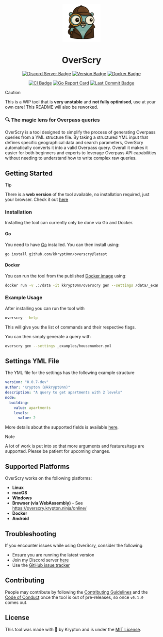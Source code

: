<div align="center">

<img alt="OverScry Logo" height="25%" width="25%" src="https://raw.githubusercontent.com/kkrypt0nn/OverScry/refs/heads/main/assets/logo.png" />

# OverScry

[![Discord Server Badge](https://img.shields.io/discord/1358456011316396295?logo=discord)](https://discord.gg/xj6y5ZaTMr)
[![Version Badge](https://img.shields.io/github/release/kkrypt0nn/overscry.svg)](https://github.com/kkrypt0nn/OverScry/releases)
[![Docker Badge](https://img.shields.io/docker/v/kkrypt0nn/overscry?logo=docker)](https://hub.docker.com/r/kkrypt0nn/overscry)

[![CI Badge](https://github.com/kkrypt0nn/OverScry/actions/workflows/ci.yml/badge.svg)](https://github.com/kkrypt0nn/OverScry/actions)
[![Go Report Card](https://goreportcard.com/badge/github.com/kkrypt0nn/overscry)](https://goreportcard.com/report/github.com/kkrypt0nn/overscry)
[![Last Commit Badge](https://img.shields.io/github/last-commit/kkrypt0nn/OverScry)](https://github.com/kkrypt0nn/OverScry/commits/main)

</div>

> [!CAUTION]
> This is a WIP tool that is **very unstable** and **not fully optimised**, use at your own care! This README will also be reworked.

### 🔍 The magic lens for Overpass queries

OverScry is a tool designed to simplify the process of generating Overpass queries from a YML structure file. By taking a structured YML input that defines specific geographical data and search parameters, OverScry automatically converts it into a valid Overpass query. Overall it makes it easier for both beginners and experts to leverage Overpass API capabilities without needing to understand how to write complex raw queries.

## Getting Started

> [!TIP]
> There is a **web version** of the tool available, no installation required, just your browser.
> Check it out [here](https://overscry.krypton.ninja/online/)

### Installation

Installing the tool can currently only be done via Go and Docker.

#### Go

You need to have [Go](https://go.dev/dl/) installed. You can then install using:

```bash
go install github.com/kkrypt0nn/overscry@latest
```

#### Docker

You can run the tool from the published [Docker image](https://hub.docker.com/r/kkrypt0nn/overscry) using:

```bash
docker run -v .:/data -it kkrypt0nn/overscry gen --settings /data/_examples/housenumber.yml
```

### Example Usage

After installing you can run the tool with

```bash
overscry --help
```

This will give you the list of commands and their respective flags.

You can then simply generate a query with

```bash
overscry gen --settings _examples/housenumber.yml
```

## Settings YML File

The YML file for the settings has the following example structure

```yml
version: "0.0.7-dev"
author: "Krypton (@kkrypt0nn)"
description: "A query to get apartments with 2 levels"
node:
  building:
    value: apartments
    levels:
      value: 2
```

More details about the supported fields is available [here](https://overscry.krypton.ninja/settings/introduction.html).


> [!NOTE]
> A lot of work is put into so that more arguments and features/tags are supported. Please be patient for upcoming changes.

## Supported Platforms

OverScry works on the following platforms:

- **Linux**
- **macOS**
- **Windows**
- **Browser (via WebAssembly)** - See https://overscry.krypton.ninja/online/
- **Docker**
- **Android**

## Troubleshooting

If you encounter issues while using OverScry, consider the following:

- Ensure you are running the latest version
- Join my Discord server [here](https://discord.gg/xj6y5ZaTMr)
- Use the [GitHub issue tracker](https://github.com/kkrypt0nn/OverScry/issues)

## Contributing

People may contribute by following the [Contributing Guidelines](./CONTRIBUTING.md) and
the [Code of Conduct](./CODE_OF_CONDUCT.md) once the tool is out of pre-releases, so once `v0.1.0` comes out.

## License

This tool was made with 💜 by Krypton and is under the [MIT License](./LICENSE.md).
